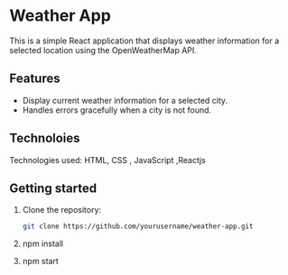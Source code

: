 # Weather App

This is a simple React application that displays weather information for a selected location using the OpenWeatherMap API.

## Features

- Display current weather information for a selected city.
- Handles errors gracefully when a city is not found.

## Technoloies

Technologies used: HTML, CSS , JavaScript ,Reactjs

## Getting started

1. Clone the repository:

   ```bash
   git clone https://github.com/yourusername/weather-app.git
2. npm install
3. npm start
